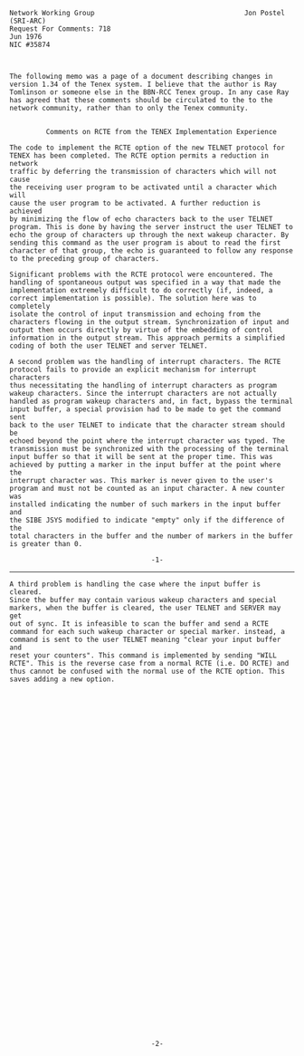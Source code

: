     Network Working Group                                     Jon Postel  (SRI-ARC)
    Request For Comments: 718                                              Jun 1976
    NIC #35874



    The following memo was a page of a document describing changes in
    version 1.34 of the Tenex system. I believe that the author is Ray
    Tomlinson or someone else in the BBN-RCC Tenex group. In any case Ray
    has agreed that these comments should be circulated to the to the
    network community, rather than to only the Tenex community.


             Comments on RCTE from the TENEX Implementation Experience

    The code to implement the RCTE option of the new TELNET protocol for
    TENEX has been completed. The RCTE option permits a reduction in network
    traffic by deferring the transmission of characters which will not cause
    the receiving user program to be activated until a character which will
    cause the user program to be activated. A further reduction is achieved
    by minimizing the flow of echo characters back to the user TELNET
    program. This is done by having the server instruct the user TELNET to
    echo the group of characters up through the next wakeup character. By
    sending this command as the user program is about to read the first
    character of that group, the echo is guaranteed to follow any response
    to the preceding group of characters.

    Significant problems with the RCTE protocol were encountered. The
    handling of spontaneous output was specified in a way that made the
    implementation extremely difficult to do correctly (if, indeed, a
    correct implementation is possible). The solution here was to completely
    isolate the control of input transmission and echoing from the
    characters flowing in the output stream. Synchronization of input and
    output then occurs directly by virtue of the embedding of control
    information in the output stream. This approach permits a simplified
    coding of both the user TELNET and server TELNET.

    A second problem was the handling of interrupt characters. The RCTE
    protocol fails to provide an explicit mechanism for interrupt characters
    thus necessitating the handling of interrupt characters as program
    wakeup characters. Since the interrupt characters are not actually
    handled as program wakeup characters and, in fact, bypass the terminal
    input buffer, a special provision had to be made to get the command sent
    back to the user TELNET to indicate that the character stream should be
    echoed beyond the point where the interrupt character was typed. The
    transmission must be synchronized with the processing of the terminal
    input buffer so that it will be sent at the proper time. This was
    achieved by putting a marker in the input buffer at the point where the
    interrupt character was. This marker is never given to the user's
    program and must not be counted as an input character. A new counter was
    installed indicating the number of such markers in the input buffer and
    the SIBE JSYS modified to indicate "empty" only if the difference of the
    total characters in the buffer and the number of markers in the buffer
    is greater than 0.

                                       -1-

------------------------------------------------------------------------

``` newpage
A third problem is handling the case where the input buffer is cleared.
Since the buffer may contain various wakeup characters and special
markers, when the buffer is cleared, the user TELNET and SERVER may get
out of sync. It is infeasible to scan the buffer and send a RCTE
command for each such wakeup character or special marker. instead, a
command is sent to the user TELNET meaning "clear your input buffer and
reset your counters". This command is implemented by sending "WILL
RCTE". This is the reverse case from a normal RCTE (i.e. DO RCTE) and
thus cannot be confused with the normal use of the RCTE option. This
saves adding a new option.













































                                   -2-
```
